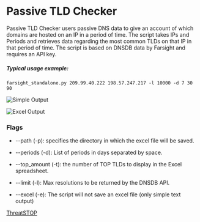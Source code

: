 # Passive TLD Checker
Passive TLD Checker users passive DNS data to give an account of which domains are hosted on an IP in a period of time.
The script takes IPs and Periods and retrieves data regarding the most common TLDs on that IP in that period of time.
The script is based on DNSDB data by Farsight and requires an API key.

##### Typical usage example:
`farsight_standalone.py 209.99.40.222 198.57.247.217 -l 10000 -d 7 30 90`

![Simple Output](https://threatstop-security.github.io/images/simple.png)

![Excel Output](https://threatstop-security.github.io/images/excel.png)

### Flags


- --path (-p): specifies the directory in which the excel file will be saved.

- --periods (-d): List of periods in days separated by space.

- --top_amount (-t): the number of TOP TLDs to display in the Excel spreadsheet.

- --limit (-l): Max resolutions to be returned by the DNSDB API.

- --excel (-e): The script will not save an excel file (only simple text output)


[ThreatSTOP](http://www.threatstop.com/)
